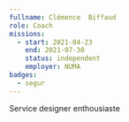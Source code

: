 ```yaml
---
fullname: Clémence  Biffaud
role: Coach
missions:
  - start: 2021-04-23
    end: 2021-07-30
    status: independent
    employer: NUMA
badges:
  - segur
---
```


Service designer enthousiaste
